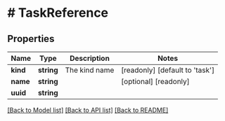 # # TaskReference

## Properties

Name | Type | Description | Notes
------------ | ------------- | ------------- | -------------
**kind** | **string** | The kind name | [readonly] [default to 'task']
**name** | **string** |  | [optional] [readonly]
**uuid** | **string** |  |

[[Back to Model list]](../../README.md#models) [[Back to API list]](../../README.md#endpoints) [[Back to README]](../../README.md)
